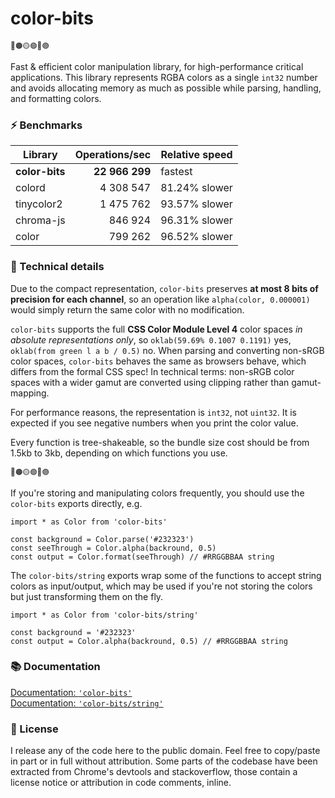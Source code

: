 # color-bits

<small>🔴🟠🟡🟢🔵🟣</small>

Fast & efficient color manipulation library, for high-performance critical applications. This library represents RGBA colors as a single `int32` number and avoids allocating memory as much as possible while parsing, handling, and formatting colors.

### ⚡ Benchmarks

| Library        | Operations/sec | Relative speed |
| ---            | --:            | ---            |
| **color-bits** | **22 966 299** | fastest        |
| colord         | 4 308 547      | 81.24% slower  |
| tinycolor2     | 1 475 762      | 93.57% slower  |
| chroma-js      | 846 924        | 96.31% slower  |
| color          | 799 262        | 96.52% slower  |

### 📑 Technical details

Due to the compact representation, `color-bits` preserves **at most 8 bits of precision for each channel**, so an operation like `alpha(color, 0.000001)` would simply return the same color with no modification.

`color-bits` supports the full **CSS Color Module Level 4** color spaces *in absolute representations only*, so `oklab(59.69% 0.1007 0.1191)` yes, `oklab(from green l a b / 0.5)` no. When parsing and converting non-sRGB color spaces, `color-bits` behaves the same as browsers behave, which differs from the formal CSS spec! In technical terms: non-sRGB color spaces with a wider gamut are converted using clipping rather than gamut-mapping.

For performance reasons, the representation is `int32`, not `uint32`. It is expected if you see negative numbers when you print the color value.

Every function is tree-shakeable, so the bundle size cost should be from 1.5kb to 3kb, depending on which functions you use.

<small>🔴🟠🟡🟢🔵🟣</small>

If you're storing and manipulating colors frequently, you should use the `color-bits` exports directly, e.g.

```tsx
import * as Color from 'color-bits'

const background = Color.parse('#232323')
const seeThrough = Color.alpha(backround, 0.5)
const output = Color.format(seeThrough) // #RRGGBBAA string
```

The `color-bits/string` exports wrap some of the functions to accept string colors as input/output, which may be used if you're not storing the colors but just transforming them on the fly.

```tsx
import * as Color from 'color-bits/string'

const background = '#232323'
const output = Color.alpha(backround, 0.5) // #RRGGBBAA string
```

### 📚 Documentation

[Documentation: `'color-bits'`](https://github.com/romgrk/color-bits/tree/master/docs/README.md)  
[Documentation: `'color-bits/string'`](https://github.com/romgrk/color-bits/tree/master/docs/string/README.md)  

### 📜 License

I release any of the code here to the public domain. Feel free to copy/paste in part or in full without attribution. Some parts of the codebase have been extracted from Chrome's devtools and stackoverflow, those contain a license notice or attribution in code comments, inline.
